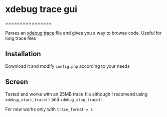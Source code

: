 # xdebug trace gui
================

Parses an [xdebug trace](http://xdebug.org/docs/execution_trace) file and gives you a way to browse code. Useful for long
trace files

## Installation

Download it and modify `config.php` according to your needs

## Screen


Tested and works with an 25MB trace file although I recomend 
using `xdebug_start_trace()` and `xdebug_stop_trace()`

For now works only with `trace_format = 1`
